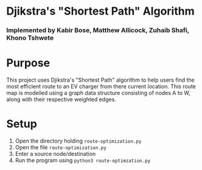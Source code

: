 # Djikstra's "Shortest Path" Algorithm

### Implemented by Kabir Bose, Matthew Allicock, Zuhaib Shafi, Khono Tshwete

# Purpose

This project uses Djikstra's "Shortest Path" algorithm to help users find the most efficient route to an EV charger from there current location. This route map is modelled using a graph data structure consisting of nodes A to W, along with their respective weighted edges.

# Setup

1. Open the directory holding `route-optimization.py`
2. Open the file `route-optimization.py`
3. Enter a source node/destination
4. Run the program using `python3 route-optimzation.py`
